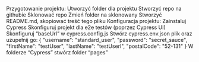 Przygotowanie projektu:
Utworzyć folder dla projektu
Stworzyć repo na githubie
Sklonować repo
Zmień folder na sklonowany
Stworzyć README.md, skopiować treść tego pliku
Konfiguracja projektu:
Zainstaluj Cypress
Skonfiguruj projekt dla e2e testów (poprzez Cypress UI)
Skonfiguruj “baseUrl” w cypress.config.js 
Stwórz cypress.env.json plik oraz uzupełnij go: 
{
    "username": "standard_user",
    "password": "secret_sauce",
    "firstName": "testUser",
    "lastName": "testUserl",
    "postalCode": "52-131"
  }
W folderze “Cypress” stwórz folder “pages”